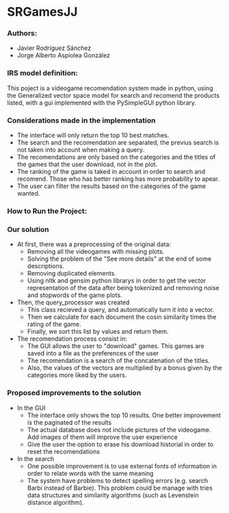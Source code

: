 # SRGamesJJ

### Authors:
- Javier Rodríguez Sánchez
- Jorge Alberto Aspiolea González

### IRS model definition:

This poject is a videogame recomendation system made in python, using the Generalized vector space model for search and recomend the products listed, with a gui implemented with the PySimpleGUI python library.

### Considerations made in the implementation
- The interface will only return the top 10 best matches.
- The search and the recomendation are separated, the previus search  is not taken into account when making a query.
- The recomendations are only based on the categories and the titles of the games that the user download, not in the plot.
- The ranking of the game is taked in account in order to search and recomend. Those who has better ranking has more probability to apear.
- The user can filter the results based on the categories of the game wanted.

### How to  Run the Project:

### Our solution

- At first, there was a preprocessing of the original data:
    - Removing all the videogames with missing plots.
    - Solving the problem of the "See more details" at the end of some descriptions.
    - Removing duplicated elements.
    - Using nltk and gensim python librarys in order to get the vector representation of the data after being tokenized and removing noise and stopwords of the game plots. 
- Then, the query_processor was created
    - This class recieved a  query, and automatically turn it into a vector.
    - Then we calculate for each document the cosin similarity times the rating of the game.
    - Finally, we sort this list by values and return them.
- The recomendation process consist in:
    - The GUI allows the user to "download" games. This games are saved into a file as the preferences of the user
    - The recomendation is a search of the concatenation of the titles.
    - Also, the values of  the vectors are multiplied by a bonus given by the categories more liked by the users.

### Proposed improvements to the solution
- In the GUI
    - The interface only shows the top 10 results. One better improvement is the paginated of the results
    - The actual database does not include pictures of the videogame. Add images of them will improve the user experience
    - Give the user the option to erase his download historial in order to reset the recomendations
- In the search
    - One possible improvement is to use external fonts of information in order to relate words with the same meaning
    - The system have problems to detect spelling errors (e.g. search Barbi instead of Barbie). This problem could be manage with tries data structures and similarity algorithms (such as Levenstein distance algorithm).